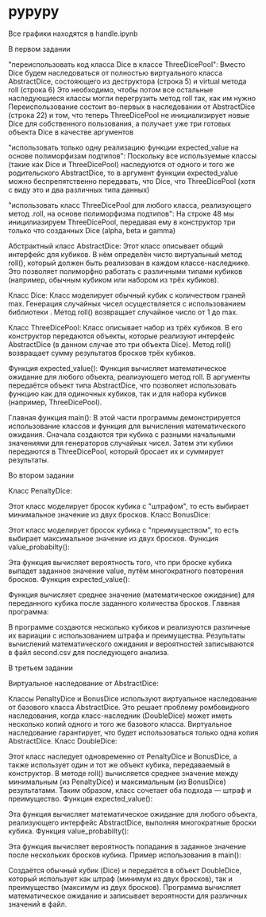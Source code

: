# pypypy

Все графики находятся в handle.ipynb

В первом задании 


"переиспользовать код класса Dice в классе ThreeDicePool": Вместо Dice будем наследоваться от полностью виртуального класса AbstractDice, состояющего из деструктора (строка 5) и virtual метода roll (строка 6) Это необходимо, чтобы потом все остальные наследующиеся классы могли перегрузить метод roll так, как им нужно Переиспользование состоит во-первых в наследовании от AbstractDice (строка 22) и том, что теперь ThreeDicePool не инициализирует новые Dice для собственного пользования, а получает уже три готовых объекта Dice в качестве аргументов

"использовать только одну реализацию функции expected_value на основе полиморфизам подтипов": Поскольку все используемые классы (такие как Dice и ThreeDicePool) наследуются от одного и того же родительского AbstractDice, то в аргумент функции expected_value можно беспрепятственно передавать, что Dice, что ThreeDicePool (хотя с виду это и два различных типа данных)

"использовать класс ThreeDicePool для любого класса, реализующего метод .roll, на основе полиморфизма подтипов": На строке 48 мы иницилиазируем ThreeDicePool, передавая ему в конструктор три только что созданных Dice (alpha, beta и gamma)


Абстрактный класс AbstractDice:
Этот класс описывает общий интерфейс для кубиков. В нём определён чисто виртуальный метод roll(), который должен быть реализован в каждом классе-наследнике. Это позволяет полиморфно работать с различными типами кубиков (например, обычным кубиком или набором из трёх кубиков).


Класс Dice:
Класс моделирует обычный кубик с количеством граней max. Генерация случайных чисел осуществляется с использованием библиотеки <random>. Метод roll() возвращает случайное число от 1 до max.


Класс ThreeDicePool:
Класс описывает набор из трёх кубиков. В его конструктор передаются объекты, которые реализуют интерфейс AbstractDice (в данном случае это три объекта Dice). Метод roll() возвращает сумму результатов бросков трёх кубиков.


Функция expected_value():
Функция вычисляет математическое ожидание для любого объекта, реализующего метод roll. В аргументы передаётся объект типа AbstractDice, что позволяет использовать функцию как для одиночных кубиков, так и для набора кубиков (например, ThreeDicePool).


Главная функция main():
В этой части программы демонстрируется использование классов и функция для вычисления математического ожидания. Сначала создаются три кубика с разными начальными значениями для генераторов случайных чисел. Затем эти кубики передаются в ThreeDicePool, который бросает их и суммирует результаты.


Во втором задании

Класс PenaltyDice:

Этот класс моделирует бросок кубика с "штрафом", то есть выбирает минимальное значение из двух бросков.
Класс BonusDice:

Этот класс моделирует бросок кубика с "преимуществом", то есть выбирает максимальное значение из двух бросков.
Функция value_probabilty():

Эта функция вычисляет вероятность того, что при броске кубика выпадет заданное значение value, путём многократного повторения бросков.
Функция expected_value():

Функция вычисляет среднее значение (математическое ожидание) для переданного кубика после заданного количества бросков.
Главная программа:

В программе создаются несколько кубиков и реализуются различные их вариации с использованием штрафа и преимущества. Результаты вычислений математического ожидания и вероятностей записываются в файл second.csv для последующего анализа.

В третьем задании

Виртуальное наследование от AbstractDice:

Классы PenaltyDice и BonusDice используют виртуальное наследование от базового класса AbstractDice. Это решает проблему ромбовидного наследования, когда класс-наследник (DoubleDice) может иметь несколько копий одного и того же базового класса. Виртуальное наследование гарантирует, что будет использоваться только одна копия AbstractDice.
Класс DoubleDice:

Этот класс наследует одновременно от PenaltyDice и BonusDice, а также использует один и тот же объект кубика, передаваемый в конструктор. В методе roll() вычисляется среднее значение между минимальным (из PenaltyDice) и максимальным (из BonusDice) результатами.
Таким образом, класс сочетает оба подхода — штраф и преимущество.
Функция expected_value():

Эта функция вычисляет математическое ожидание для любого объекта, реализующего интерфейс AbstractDice, выполняя многократные броски кубика.
Функция value_probabilty():

Эта функция вычисляет вероятность попадания в заданное значение после нескольких бросков кубика.
Пример использования в main():

Создаётся обычный кубик (Dice) и передаётся в объект DoubleDice, который использует как штраф (минимум из двух бросков), так и преимущество (максимум из двух бросков). Программа вычисляет математическое ожидание и записывает вероятности для различных значений в файл.
